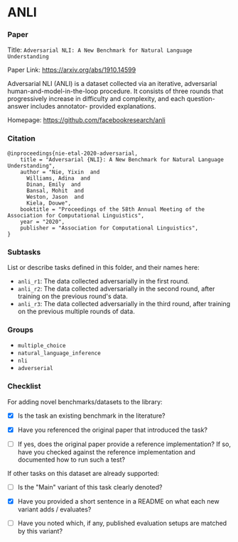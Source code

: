 # ANLI

### Paper

Title: `Adversarial NLI: A New Benchmark for Natural Language Understanding`

Paper Link: https://arxiv.org/abs/1910.14599

Adversarial NLI (ANLI) is a dataset collected via an iterative, adversarial
human-and-model-in-the-loop procedure. It consists of three rounds that progressively
increase in difficulty and complexity, and each question-answer includes annotator-
provided explanations.

Homepage: https://github.com/facebookresearch/anli

### Citation

```
@inproceedings{nie-etal-2020-adversarial,
    title = "Adversarial {NLI}: A New Benchmark for Natural Language Understanding",
    author = "Nie, Yixin  and
      Williams, Adina  and
      Dinan, Emily  and
      Bansal, Mohit  and
      Weston, Jason  and
      Kiela, Douwe",
    booktitle = "Proceedings of the 58th Annual Meeting of the Association for Computational Linguistics",
    year = "2020",
    publisher = "Association for Computational Linguistics",
}
```

### Subtasks

List or describe tasks defined in this folder, and their names here:
* `anli_r1`: The data collected adversarially in the first round.
* `anli_r2`: The data collected adversarially in the second round, after training on the previous round's data.
* `anli_r3`: The data collected adversarially in the third round, after training on the previous multiple rounds of data.

### Groups

  - `multiple_choice`
  - `natural_language_inference`
  - `nli`
  - `adverserial`

### Checklist

For adding novel benchmarks/datasets to the library:
  * [x] Is the task an existing benchmark in the literature?
  * [x] Have you referenced the original paper that introduced the task?
  * [ ] If yes, does the original paper provide a reference implementation? If so, have you checked against the reference implementation and documented how to run such a test?


If other tasks on this dataset are already supported:
* [ ] Is the "Main" variant of this task clearly denoted?
* [x] Have you provided a short sentence in a README on what each new variant adds / evaluates?
* [ ] Have you noted which, if any, published evaluation setups are matched by this variant?

